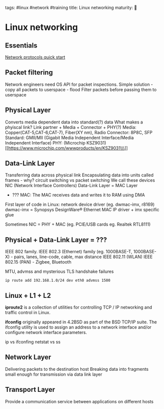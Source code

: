 tags: #linux #network #training
title: Linux networking
maturity: 🌱

Linux networking
================

Essentials
----------

[Network protocols quick start]

Packet filtering
----------

Network engineers need OS API for packet inspections. Simple solution -
copy all packets to userspace - flood Filter packets before passing them
to userspace

Physical Layer
----------

Converts media dependent data into standard(?) data What makes a
phyiscal link? Link partner + Media + Connector + PHY(?) Media:
Copper(CAT-5,CAT-6,CAT-7), Fiber(XY nm), Radio Connector: 8P8C, SFP
Standard: GMII/MII (Gigabit Media Independent Interface/Media
Independent Interface) PHY: (Microchip
KSZ9031)\[[https://www.microchip.com/wwwproducts/en/KSZ9031\\\]]

Data-Link Layer
----------

Transferring data across physical link Encapsulating data into units
called frames - why? circuit switching vs packet switching We call these
devices NIC (Network Interface Controllers) Data-Link Layer = MAC Layer

-   ??? MAC: The MAC receives data and writes it to RAM using DMA

First layer of code in Linux: network device driver (eg. dwmac-imx,
r8169) dwmac-imx = Synopsys DesignWare® Ethernet MAC IP driver + imx
specific glue

Sometimes NIC = PHY + MAC (eg. PCIE/USB cards eg. Realtek RTL8111)

Physical + Data-Link Layer = ???
----------

IEEE 802 family. IEEE 802.3 (Ethernet) family (eg. 1000BASE-T,
1000BASE-X) - pairs, lanes, line-code, cable, max distance IEEE 802.11
(WLAN) IEEE 802.15 (PAN) - Zigbee, Bluetooth

MTU, advmss and mysterious TLS handshake failures

```
ip route add 192.168.1.0/24 dev eth0 advmss 1500
```

Linux + L1 + L2
----------

**iproute2** is a collection of utilities for controlling TCP / IP
networking and traffic control in Linux.

**ifconfig** originally appeared in 4.2BSD as part of the BSD TCP/IP
suite. The ifconfig utility is used to assign an address to a network
interface and/or configure network interface parameters.

ip vs ifconfing netstat vs ss

Network Layer
----------

Delivering packets to the destination host Breaking data into fragments
small enough for transmission via data link layer

Transport Layer
----------

Provide a communication service between applications on different hosts

  [Network protocols quick start]: https://www.destroyallsoftware.com/compendium/network-protocols?share_key=97d3ba4c24d21147
  [https://www.microchip.com/wwwproducts/en/KSZ9031\\\]]: https://www.microchip.com/wwwproducts/en/KSZ9031]
